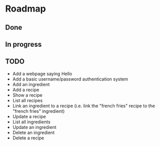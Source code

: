 # Roadmap

## Done 


## In progress


## TODO

- Add a webpage saying Hello
- Add a basic username/password authentication system
- Add an ingredient
- Add a recipe
- Show a recipe
- List all recipes
- Link an ingredient to a recipe (i.e. link the "french fries" recipe to the "french fries" ingredient)
- Update a recipe
- List all ingredients
- Update an ingredient
- Delete an ingredient
- Delete a recipe
